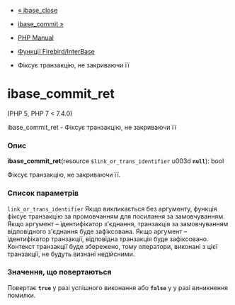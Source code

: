 - [« ibase_close](function.ibase-close.md)
- [ibase_commit »](function.ibase-commit.md)

- [PHP Manual](index.md)
- [Функції Firebird/InterBase](ref.ibase.md)
- Фіксує транзакцію, не закриваючи її

# ibase_commit_ret

(PHP 5, PHP 7 \< 7.4.0)

ibase_commit_ret - Фіксує транзакцію, не закриваючи її

### Опис

**ibase_commit_ret**(resource `$link_or_trans_identifier` u003d **`null`**):
bool

Фіксує транзакцію, не закриваючи її.

### Список параметрів

`link_or_trans_identifier`
Якщо викликається без аргументу, функція фіксує транзакцію за промовчанням
для посилання за замовчуванням. Якщо аргумент – ідентифікатор з'єднання,
транзакція за замовчуванням відповідного з'єднання буде зафіксована.
Якщо аргумент – ідентифікатор транзакції, відповідна транзакція
буде зафіксовано. Контекст транзакції буде збережено, тому
оператори, виконані з цієї транзакції, не будуть визнані
недійсними.

### Значення, що повертаються

Повертає **`true`** у разі успішного виконання або **`false`** у
у разі виникнення помилки.
